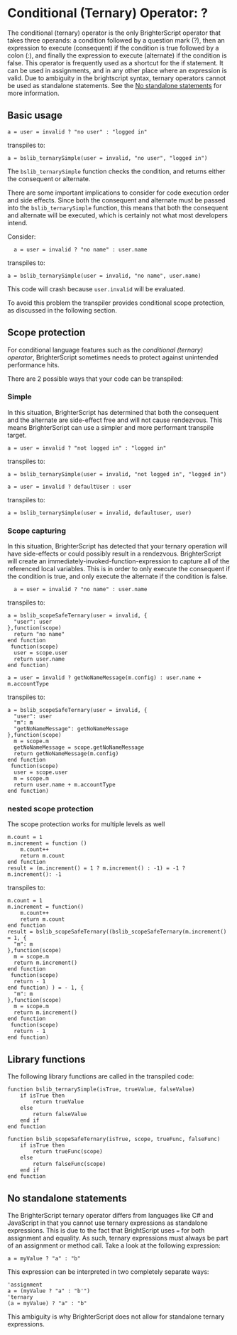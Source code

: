 # Conditional (Ternary) Operator: ?
The conditional (ternary) operator is the only BrighterScript operator that takes three operands: a condition followed by a question mark (?), then an expression to execute (consequent) if the condition is true followed by a colon (:), and finally the expression to execute (alternate) if the condition is false. This operator is frequently used as a shortcut for the if statement. It can be used in assignments, and in any other place where an expression is valid. Due to ambiguity in the brightscript syntax, ternary operators cannot be used as standalone statements. See the [No standalone statements](#no-standalone-statements) for more information.

## Basic usage

```BrighterScript
a = user = invalid ? "no user" : "logged in"
```

transpiles to:

```BrightScript
a = bslib_ternarySimple(user = invalid, "no user", "logged in")
```

The `bslib_ternarySimple` function checks the condition, and returns either the consequent or alternate.

There are some important implications to consider for code execution order and side effects. Since both the consequent and alternate must be passed into the `bslib_ternarySimple` function, this means that both the consequent and alternate will be executed, which is certainly not what most developers intend.

Consider:

```BrighterScript
  a = user = invalid ? "no name" : user.name
```

transpiles to:
```BrightScript
a = bslib_ternarySimple(user = invalid, "no name", user.name)
```

This code will crash because `user.invalid` will be evaluated.

To avoid this problem the transpiler provides conditional scope protection, as discussed in the following section.

## Scope protection

For conditional language features such as the _conditional (ternary) operator_, BrighterScript sometimes needs to protect against unintended performance hits.

There are 2 possible ways that your code can be transpiled:

### Simple
In this situation, BrighterScript has determined that both the consequent and the alternate are side-effect free and will not cause rendezvous. This means BrighterScript can use a simpler and more performant transpile target.

```BrighterScript
a = user = invalid ? "not logged in" : "logged in"
```

transpiles to:

```BrightScript
a = bslib_ternarySimple(user = invalid, "not logged in", "logged in")
```

```BrighterScript
a = user = invalid ? defaultUser : user
```

transpiles to:

```BrightScript
a = bslib_ternarySimple(user = invalid, defaultuser, user)
```

### Scope capturing
In this situation, BrighterScript has detected that your ternary operation will have side-effects or could possibly result in a rendezvous. BrighterScript will create an immediately-invoked-function-expression to capture all of the referenced local variables. This is in order to only execute the consequent if the condition is true, and only execute the alternate if the condition is false.

```BrighterScript
  a = user = invalid ? "no name" : user.name
```

transpiles to:

```BrightScript
a = bslib_scopeSafeTernary(user = invalid, {
  "user": user
},function(scope)
  return "no name"
end function
 function(scope)
  user = scope.user
  return user.name
end function)
```

```BrighterScript
a = user = invalid ? getNoNameMessage(m.config) : user.name + m.accountType
```

transpiles to:

```BrightScript
a = bslib_scopeSafeTernary(user = invalid, {
  "user": user
  "m": m
  "getNoNameMessage": getNoNameMessage
},function(scope)
  m = scope.m
  getNoNameMessage = scope.getNoNameMessage
  return getNoNameMessage(m.config)
end function
 function(scope)
  user = scope.user
  m = scope.m
  return user.name + m.accountType
end function)
```

### nested scope protection
The scope protection works for multiple levels as well
```BrighterScript
m.count = 1
m.increment = function ()
    m.count++
    return m.count
end function
result = (m.increment() = 1 ? m.increment() : -1) = -1 ? m.increment(): -1
```

transpiles to:
```BrightScript
m.count = 1
m.increment = function()
    m.count++
    return m.count
end function
result = bslib_scopeSafeTernary((bslib_scopeSafeTernary(m.increment() = 1, {
  "m": m
},function(scope)
  m = scope.m
  return m.increment()
end function
 function(scope)
  return - 1
end function) ) = - 1, {
  "m": m
},function(scope)
  m = scope.m
  return m.increment()
end function
 function(scope)
  return - 1
end function)
```


## Library functions

The following library functions are called in the transpiled code:

```
function bslib_ternarySimple(isTrue, trueValue, falseValue)
    if isTrue then
        return trueValue
    else
        return falseValue
    end if
end function

function bslib_scopeSafeTernary(isTrue, scope, trueFunc, falseFunc)
    if isTrue then
        return trueFunc(scope)
    else
        return falseFunc(scope)
    end if
end function

```

## No standalone statements
The BrighterScript ternary operator differs from languages like C# and JavaScript in that you cannot use ternary expressions as standalone expressions. This is due to the fact that BrightScript uses `=` for both assignment and equality. As such, ternary expressions must always be part of an assignment or method call. Take a look at the following expression:
```
a = myValue ? "a" : "b"
```
This expression can be interpreted in two completely separate ways:
```
'assignment
a = (myValue ? "a" : "b'")
'ternary
(a = myValue) ? "a" : "b"
```
This ambiguity is why BrighterScript does not allow for standalone ternary expressions.
